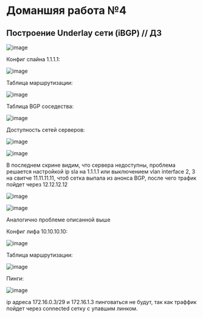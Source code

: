 # Доманшяя работа №4
## Построение Underlay сети (iBGP) // ДЗ

![image](https://github.com/user-attachments/assets/536d4434-eb6e-4060-8add-81642c920b0d)

Конфиг спайна 1.1.1.1:

![image](https://github.com/user-attachments/assets/a70fc6ed-ba5f-42db-ab4c-d0d2ebeffcf5)

Таблица маршрутизации:

![image](https://github.com/user-attachments/assets/5a754b82-a9c1-4e87-ac3a-d37dc4aad580)

Таблица BGP соседества:

![image](https://github.com/user-attachments/assets/bab55db9-31f4-436c-a783-66817b189b0a)

Доступность сетей серверов:

![image](https://github.com/user-attachments/assets/f991708f-5d7a-40e8-b777-12e8152dcbef)

![image](https://github.com/user-attachments/assets/73da02c9-a431-4b82-a9c3-8b9c8b31866b)

В последнем скрине видим, что сервера недоступны, проблема решается настройкой ip sla на 1.1.1.1 или выключением vlan interface 2, 3 на свитче 11.11.11.11, чтоб сетка выпала из анонса BGP, после чего трафик пойдет через 12.12.12.12

![image](https://github.com/user-attachments/assets/f7690060-1def-4e52-87d5-ffe9fe83e182)

![image](https://github.com/user-attachments/assets/3fcc9305-c22f-412d-90e1-25699f183a2d)

Аналогично проблеме описанной выше


Конфиг лифа 10.10.10.10:


![image](https://github.com/user-attachments/assets/f3417b43-89f3-4f60-996e-fd5b5644776d)

Таблица маршрутизации:

![image](https://github.com/user-attachments/assets/4d45a52b-0c79-4d2f-abd4-301b0c313109)

Пинги:

![image](https://github.com/user-attachments/assets/37fd555e-74b3-4798-9578-e66c826d3873)

ip адреса 172.16.0.3/29 и 172.16.1.3 пинговаться не будут, так как траффик пойдет через connected сетку с упавшим линком. 








